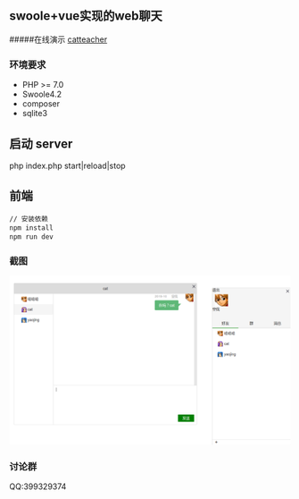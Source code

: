 ## swoole+vue实现的web聊天
#####在线演示 [catteacher](http://catteacher.cn)
### 环境要求
* PHP >= 7.0
* Swoole4.2
* composer
* sqlite3
## 启动 server
php index.php start|reload|stop

## 前端
```
// 安装依赖
npm install
npm run dev
```
 
### 截图
![webqq](https://github.com/cy123/images/blob/master/images/webqq.png)

### 讨论群
QQ:399329374